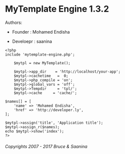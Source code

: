 # MyTemplate Engine 1.3.2 

Authors:

- Founder : Mohamed Endisha 

- Develoepr : saanina

```
<?php
include 'mytemplate-engine.php';

	$mytpl = new MyTemplate();

	$mytpl->app_dir    = 'http://localhost/your-app';
	$mytpl->cachetime   =  0; 
	$mytpl->php_compile = 'on'; 
	$mytpl->global_vars = 'off'; 
	$mytpl->Tempdir     = 'tpl/';
	$mytpl->cache     = 'cache/';

$names[] = [
	'name' => 'Mohamed Endisha',
	'href' => 'http://developer.ly',
];

$mytpl->assign('title', 'Application title');
$mytpl->assign_r($names);
echo $mytpl->show('index');
?>
```

###### Copyrights 2007 - 2017 Bruce & Saanina